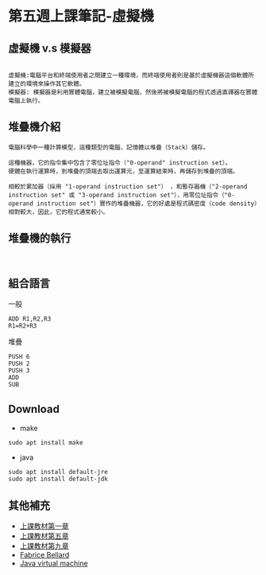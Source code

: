 # 第五週上課筆記-虛擬機

## 虛擬機 v.s 模擬器

```

虛擬機:電腦平台和終端使用者之間建立一種環境，而終端使用者則是基於虛擬機器這個軟體所建立的環境來操作其它軟體。
模擬器: 模擬器是利用實體電腦，建立被模擬電腦，然後將被模擬電腦的程式透過直譯器在實體電腦上執行。

```
## 堆疊機介紹
```
電腦科學中一種計算模型，這種類型的電腦，記憶體以堆疊（Stack）儲存。

這種機器，它的指令集中包含了零位址指令（"0-operand" instruction set）。
硬體在執行運算時，到堆疊的頂端去取出運算元，至運算結束時，再儲存到堆疊的頂端。

相較於累加器（採用 "1-operand instruction set"） ，和暫存器機（"2-operand instruction set" 或 "3-operand instruction set"），用零位址指令（"0-operand instruction set"）實作的堆疊機器，它的好處是程式碼密度（code density）相對較大，因此，它的程式通常較小。
```
## 堆疊機的執行

```


```
## 組合語言

一般
```  
ADD R1,R2,R3  
R1=R2+R3
```
堆疊
```  
PUSH 6  
PUSH 2  
PUSH 3  
ADD  
SUB 
```  

## Download

* make
```
sudo apt install make
```
* java

```
sudo apt install default-jre
sudo apt install default-jdk

```
## 其他補充
* [上課教材第一章](https://www.slideshare.net/ccckmit/1-73472884?fbclid=IwAR1LMD96oRnp6j_dTWSxM4DDQjVRryt3rW1Hdcps5fMqmGZDFvjpUHRnQO4)
* [上課教材第五章](https://www.slideshare.net/ccckmit/5-73472900?fbclid=IwAR1CwXMF5kxoaqtORcEI8uU0Ju8hOy_d4iFxIZH-5sY2iSGKwGxsGj7_PnU)
* [上課教材第九章](https://www.slideshare.net/ccckmit/9-73472922?fbclid=IwAR1PuGVAjUWpBHDo7lk3LR-uqyNiZQXxQjkeYYja1p-rtjoB5hv--Au4uA0)
* [Fabrice Bellard](https://en.wikipedia.org/wiki/Fabrice_Bellard?fbclid=IwAR3lJMFSs2u1vOcs1SFC4T_7HAHmhgluVrrZ5ypi86We0LE8H9bmAoTUEK8)
* [Java virtual machine](https://en.wikipedia.org/wiki/Java_virtual_machine?fbclid=IwAR14sxknDzlYCbTxBsKUWulzh6hhJoqXdg-Dp-y6Zycbv0DkwhTGau7g3iU)
